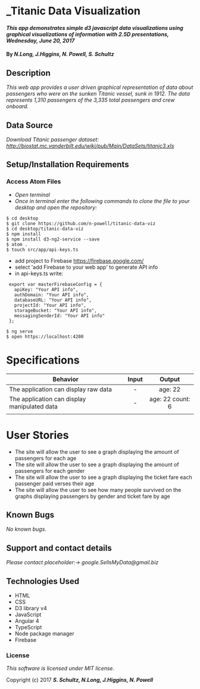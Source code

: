 # _Titanic Data Visualization

#### _This app demonstrates simple d3 javascript data visualizations using graphical visualizations of information with 2.5D presentations, Wednesday, June 20, 2017_

#### By _**N.Long, J.Higgins, N. Powell, S. Schultz**_

## Description

_This web app provides a user driven graphical representation of data about passengers who were on the sunken Titanic vessel, sunk in 1912. The data represents 1,310 passengers of the 3,335 total passengers and crew onboard._

## Data Source

_Download Titanic passenger dataset: http://biostat.mc.vanderbilt.edu/wiki/pub/Main/DataSets/titanic3.xls_

## Setup/Installation Requirements

### Access Atom Files

* _Open terminal_
* _Once in terminal enter the following commands to clone the file to your desktop and open the repository:_
```
$ cd desktop
$ git clone https://github.com/n-powell/titanic-data-viz
$ cd desktop/titanic-data-viz
$ npm install
$ npm install d3-ng2-service --save
$ atom .
$ touch src/app/api-keys.ts
```
* add project to Firebase https://firebase.google.com/
* select 'add Firebase to your web app' to generate API info
* in api-keys.ts write:
```
 export var masterFirebaseConfig = {
   apiKey: "Your API info",
   authDomain: "Your API info",
   databaseURL: "Your API info",
   projectId: "Your API info",
   storageBucket: "Your API info",
   messagingSenderId: "Your API info"
 };
 ```
 ```
$ ng serve
$ open https://localhost:4200
```

# Specifications

| Behavior | Input | Output |
|----------|:-----:|:------:|
| The application can display raw data | - | age: 22 |
| The application can display manipulated data | - | age: 22 count: 6 |
| | | |

# User Stories
* The site will allow the user to see a graph displaying the amount of passengers for each age
* The site will allow the user to see a graph displaying the amount of passengers for each gender
* The site will allow the user to see a graph displaying the ticket fare each passenger paid verses their age
* The site will allow the user to see how many people survived on the graphs displaying passengers by gender and ticket fare by age

## Known Bugs

_No known bugs._

## Support and contact details

_Please contact placeholder:-> google.SellsMyData@gmail.biz_

## Technologies Used

* HTML
* CSS
* D3 library v4
* JavaScript
* Angular 4
* TypeScript
* Node package manager
* Firebase

### License

*This software is licensed under MIT license.*

Copyright (c) 2017 **_S. Schultz, N.Long, J.Higgins, N. Powell_**
